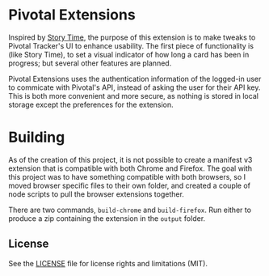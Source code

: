 # Pivotal Extensions

Inspired by [Story Time](https://github.com/bertrandmoulard/story_time/tree/master), the purpose of this extension is to make tweaks to Pivotal Tracker's UI to enhance usability. The first piece of functionality is (like Story Time), to set a visual indicator of how long a card has been in progress; but several other features are planned.

Pivotal Extensions uses the authentication information of the logged-in user to commicate with Pivotal's API, instead of asking the user for their API key. This is both more convenient and more secure, as nothing is stored in local storage except the preferences for the extension.

# Building

As of the creation of this project, it is not possible to create a manifest v3 extension that is compatible with both Chrome and Firefox. The goal with this project was to have something compatible with both browsers, so I moved browser specific files to their own folder, and created a couple of node scripts to pull the browser extensions together.

There are two commands, `build-chrome` and `build-firefox`. Run either to produce a zip containing the extension in the `output` folder.

## License

See the [LICENSE](LICENSE.md) file for license rights and limitations (MIT).